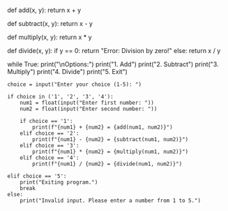 
def add(x, y):
    return x + y


def subtract(x, y):
    return x - y


def multiply(x, y):
    return x * y


def divide(x, y):
    if y == 0:
        return "Error: Division by zero!"
    else:
        return x / y

while True:
    print("\nOptions:")
    print("1. Add")
    print("2. Subtract")
    print("3. Multiply")
    print("4. Divide")
    print("5. Exit")
    
    choice = input("Enter your choice (1-5): ")
    
    if choice in ('1', '2', '3', '4'):
        num1 = float(input("Enter first number: "))
        num2 = float(input("Enter second number: "))
        
        if choice == '1':
            print(f"{num1} + {num2} = {add(num1, num2)}")
        elif choice == '2':
            print(f"{num1} - {num2} = {subtract(num1, num2)}")
        elif choice == '3':
            print(f"{num1} * {num2} = {multiply(num1, num2)}")
        elif choice == '4':
            print(f"{num1} / {num2} = {divide(num1, num2)}")
            
    elif choice == '5':
        print("Exiting program.")
        break
    else:
        print("Invalid input. Please enter a number from 1 to 5.")


